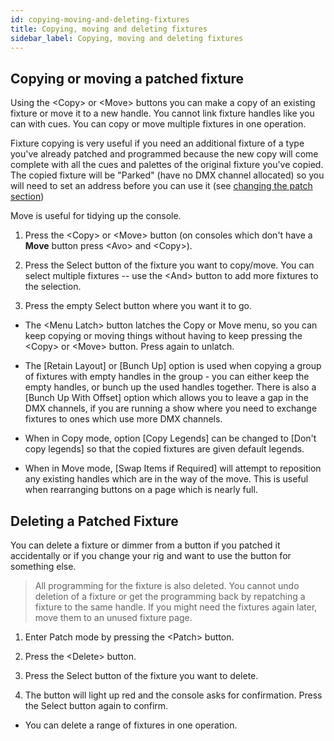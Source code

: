```yaml
---
id: copying-moving-and-deleting-fixtures
title: Copying, moving and deleting fixtures
sidebar_label: Copying, moving and deleting fixtures
---
```


Copying or moving a patched fixture
-----------------------------------

Using the \<Copy\> or \<Move\> buttons you can make a copy of an existing fixture or
move it to a new handle. You cannot link fixture handles like you can with cues. You can copy
or move multiple fixtures in one operation.

Fixture copying is very useful if you need an additional fixture of a
type you've already patched and programmed because the new copy will
come complete with all the cues and palettes of the original fixture
you've copied. The copied fixture will be "Parked" (have no DMX channel
allocated) so you will need to set an address before you can use it (see
[changing the patch section](./changing-the-patch.md))

Move is useful for tidying up the console.

1. Press the \<Copy\> or \<Move\> button (on consoles which don't have
	a **Move** button press \<Avo\> and \<Copy\>).

2. Press the Select button of the fixture you want to copy/move. You
can select multiple fixtures -- use the \<And\> button to
add more fixtures to the selection.

3. Press the empty Select button where you want it to go.

-   The \<Menu Latch\> button latches the Copy or Move menu, so you
    can keep copying or moving things without having to keep pressing
    the \<Copy\> or \<Move\> button. Press again to unlatch.

-   The \[Retain Layout\] or \[Bunch Up\] option is used when copying a
    group of fixtures with empty handles in the group - you can either
    keep the empty handles, or bunch up the used handles together. There
    is also a \[Bunch Up With Offset\] option which allows you to leave
    a gap in the DMX channels, if you are running a show where you need
    to exchange fixtures to ones which use more DMX channels.

-   When in Copy mode, option \[Copy Legends\] can be changed to \[Don't
    copy legends\] so that the copied fixtures are given default
    legends.

-   When in Move mode, \[Swap Items if Required\] will attempt to
    reposition any existing handles which are in the way of the move.
    This is useful when rearranging buttons on a page which is nearly
    full.

Deleting a Patched Fixture
--------------------------

You can delete a fixture or dimmer from a button if you patched it
accidentally or if you change your rig and want to use the button for
something else.

> All programming for the fixture is also deleted. You cannot undo deletion of a fixture or get the programming back by repatching a fixture to the same handle. If you might need the fixtures again later, move them to an unused fixture page.

1. Enter Patch mode by pressing the \<Patch\> button.

2. Press the \<Delete\> button.

3. Press the Select button of the fixture you want to delete.

4. The button will light up red and the console asks for confirmation.
Press the Select button again to confirm.

-   You can delete a range of fixtures in one operation.
